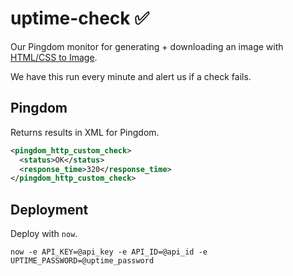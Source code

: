 # uptime-check ✅
Our Pingdom monitor for generating + downloading an image with [HTML/CSS to Image](https://hcti.io).

We have this run every minute and alert us if a check fails.

## Pingdom
Returns results in XML for Pingdom.

```xml
<pingdom_http_custom_check>
  <status>OK</status>
  <response_time>320</response_time>
</pingdom_http_custom_check>
```

## Deployment
Deploy with `now`.

```
now -e API_KEY=@api_key -e API_ID=@api_id -e UPTIME_PASSWORD=@uptime_password
```
